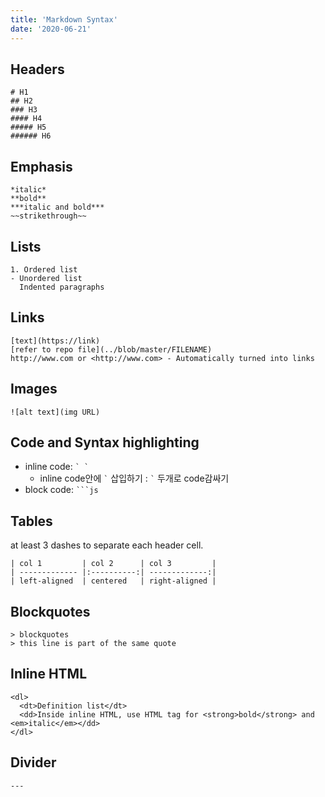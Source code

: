 ```yaml
---
title: 'Markdown Syntax'
date: '2020-06-21'
---
```


## Headers

```
# H1
## H2
### H3
#### H4
##### H5
###### H6
```

## Emphasis

```
*italic*
**bold**
***italic and bold***
~~strikethrough~~
```

## Lists

```
1. Ordered list
- Unordered list
  Indented paragraphs
```

## Links

```
[text](https://link)
[refer to repo file](../blob/master/FILENAME)
http://www.com or <http://www.com> - Automatically turned into links
```

## Images

```
![alt text](img URL)
```

## Code and Syntax highlighting

- inline code: `` ` ` ``
  - inline code안에 `` ` `` 삽입하기 : `` ` `` 두개로 code감싸기
- block code: `` ```js ``

## Tables

at least 3 dashes to separate each header cell.

```
| col 1         | col 2      | col 3         |
| ------------- |:----------:| -------------:|
| left-aligned  | centered   | right-aligned |
```

## Blockquotes

```
> blockquotes
> this line is part of the same quote
```

## Inline HTML

```
<dl>
  <dt>Definition list</dt>
  <dd>Inside inline HTML, use HTML tag for <strong>bold</strong> and <em>italic</em></dd>
</dl>
```

## Divider

```
---
```
